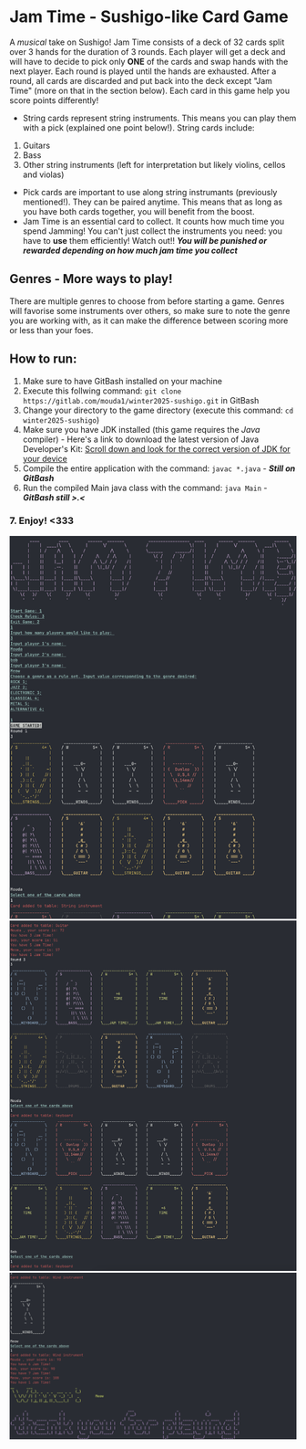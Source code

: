 # Jam Time - Sushigo-like Card Game
A *musical* take on Sushigo! Jam Time consists of a deck of 32 cards split over 3 hands for the duration of 3 rounds. Each player will get a deck and will have to decide to pick only **ONE** of the cards and swap hands with the next player. Each round is played until the hands are exhausted. After a round, all cards are discarded and put back into the deck except "Jam Time" (more on that in the section below). Each card in this game help you score points differently!
* String cards represent string instruments. This means you can play them with a pick (explained one point below!). String cards include:
1.  Guitars
2.  Bass
3.  Other string instruments (left for interpretation but likely violins, cellos and violas)
* Pick cards are important to use along string instrumants (previously mentioned!). They can be paired anytime. This means that as long as you have both cards
together, you will benefit from the boost.
* Jam Time is an essential card to collect. It counts how much time you spend Jamming! You can't just collect the instruments you need: you have to **use** them efficiently! Watch out!! ***You will be punished or rewarded depending on how much jam time you collect***

## Genres - More ways to play!
There are multiple genres to choose from before starting a game. Genres will favorise some instruments over others, so make sure to note the genre you are working with, as it can make the difference between scoring more or less than your foes.

## How to run:
1. Make sure to have GitBash installed on your machine
2. Execute this follwing command: `git clone https://gitlab.com/mouda1/winter2025-sushigo.git` in GitBash
3. Change your directory to the game directory (execute this command: `cd winter2025-sushigo`)
4. Make sure you have JDK installed (this game requires the *Java* compiler) - Here's a link to download the latest version of Java Developer's Kit: [Scroll down and look for the correct version of JDK for your device](https://www.oracle.com/ca-en/java/technologies/downloads/#jdk24-linux)
5. Compile the entire application with the command: `javac *.java` - ***Still on GitBash***
6. Run the compiled Main java class with the command: `java Main` - ***GitBash still >.<***
### 7. **Enjoy! <333**

![Intro screen](intro.png)
![During rounds](mid.png)
![Endgame](end.png)
